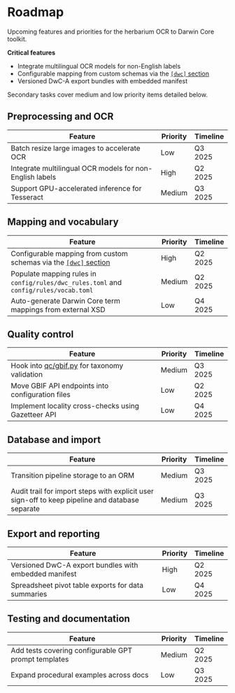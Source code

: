 # Roadmap

Upcoming features and priorities for the herbarium OCR to Darwin Core toolkit.

**Critical features**
- Integrate multilingual OCR models for non-English labels
- Configurable mapping from custom schemas via the [`[dwc]` section](configuration.md)
- Versioned DwC-A export bundles with embedded manifest

Secondary tasks cover medium and low priority items detailed below.

## Preprocessing and OCR

| Feature | Priority | Timeline |
| --- | --- | --- |
| Batch resize large images to accelerate OCR | Low | Q3 2025 |
| Integrate multilingual OCR models for non-English labels | High | Q2 2025 |
| Support GPU-accelerated inference for Tesseract | Medium | Q3 2025 |

## Mapping and vocabulary

| Feature | Priority | Timeline |
| --- | --- | --- |
| Configurable mapping from custom schemas via the [`[dwc]` section](configuration.md) | High | Q2 2025 |
| Populate mapping rules in `config/rules/dwc_rules.toml` and `config/rules/vocab.toml` | Medium | Q2 2025 |
| Auto-generate Darwin Core term mappings from external XSD | Low | Q4 2025 |

## Quality control

| Feature | Priority | Timeline |
| --- | --- | --- |
| Hook into [qc/gbif.py](../qc/gbif.py) for taxonomy validation | Medium | Q3 2025 |
| Move GBIF API endpoints into configuration files | Low | Q2 2025 |
| Implement locality cross-checks using Gazetteer API | Low | Q4 2025 |

## Database and import

| Feature | Priority | Timeline |
| --- | --- | --- |
| Transition pipeline storage to an ORM | Medium | Q3 2025 |
| Audit trail for import steps with explicit user sign-off to keep pipeline and database separate | Medium | Q3 2025 |

## Export and reporting

| Feature | Priority | Timeline |
| --- | --- | --- |
| Versioned DwC-A export bundles with embedded manifest | High | Q2 2025 |
| Spreadsheet pivot table exports for data summaries | Low | Q4 2025 |

## Testing and documentation

| Feature | Priority | Timeline |
| --- | --- | --- |
| Add tests covering configurable GPT prompt templates | Medium | Q2 2025 |
| Expand procedural examples across docs | Low | Q3 2025 |
